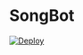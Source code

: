 # SongBot

[![Deploy](https://www.herokucdn.com/deploy/button.svg)](https://heroku.com/deploy?template=https://github.com/mariam3100/SongBot)
